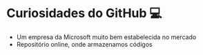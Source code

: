 # Curiosidades do GitHub :computer:

- Um empresa da Microsoft muito bem estabelecida no mercado 
- Repositório online, onde armazenamos códigos

